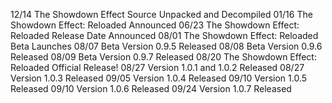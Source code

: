 12/14 The Showdown Effect Source Unpacked and Decompiled
01/16 The Showdown Effect: Reloaded Announced
06/23 The Showdown Effect: Reloaded Release Date Announced
08/01 The Showdown Effect: Reloaded Beta Launches
08/07 Beta Version 0.9.5 Released
08/08 Beta Version 0.9.6 Released
08/09 Beta Version 0.9.7 Released
08/20 The Showdown Effect: Reloaded Official Release!
08/27 Version 1.0.1 and 1.0.2 Released
08/27 Version 1.0.3 Released
09/05 Version 1.0.4 Released
09/10 Version 1.0.5 Released
09/10 Version 1.0.6 Released
09/24 Version 1.0.7 Released

